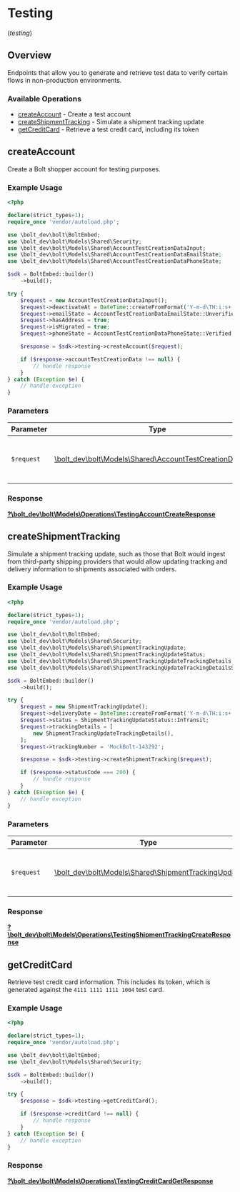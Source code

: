 # Testing
(*testing*)

## Overview

Endpoints that allow you to generate and retrieve test data to verify certain
flows in non-production environments.


### Available Operations

* [createAccount](#createaccount) - Create a test account
* [createShipmentTracking](#createshipmenttracking) - Simulate a shipment tracking update
* [getCreditCard](#getcreditcard) - Retrieve a test credit card, including its token

## createAccount

Create a Bolt shopper account for testing purposes.


### Example Usage

```php
<?php

declare(strict_types=1);
require_once 'vendor/autoload.php';

use \bolt_dev\bolt\BoltEmbed;
use \bolt_dev\bolt\Models\Shared\Security;
use \bolt_dev\bolt\Models\Shared\AccountTestCreationDataInput;
use \bolt_dev\bolt\Models\Shared\AccountTestCreationDataEmailState;
use \bolt_dev\bolt\Models\Shared\AccountTestCreationDataPhoneState;

$sdk = BoltEmbed::builder()
    ->build();

try {
    $request = new AccountTestCreationDataInput();
    $request->deactivateAt = DateTime::createFromFormat('Y-m-d\TH:i:s+', '2017-07-21T17:32:28Z');
    $request->emailState = AccountTestCreationDataEmailState::Unverified;
    $request->hasAddress = true;
    $request->isMigrated = true;
    $request->phoneState = AccountTestCreationDataPhoneState::Verified;

    $response = $sdk->testing->createAccount($request);

    if ($response->accountTestCreationData !== null) {
        // handle response
    }
} catch (Exception $e) {
    // handle exception
}
```

### Parameters

| Parameter                                                                                                        | Type                                                                                                             | Required                                                                                                         | Description                                                                                                      |
| ---------------------------------------------------------------------------------------------------------------- | ---------------------------------------------------------------------------------------------------------------- | ---------------------------------------------------------------------------------------------------------------- | ---------------------------------------------------------------------------------------------------------------- |
| `$request`                                                                                                       | [\bolt_dev\bolt\Models\Shared\AccountTestCreationDataInput](../../models/shared/AccountTestCreationDataInput.md) | :heavy_check_mark:                                                                                               | The request object to use for the request.                                                                       |


### Response

**[?\bolt_dev\bolt\Models\Operations\TestingAccountCreateResponse](../../models/operations/TestingAccountCreateResponse.md)**


## createShipmentTracking

Simulate a shipment tracking update, such as those that Bolt would ingest from
third-party shipping providers that would allow updating tracking and delivery
information to shipments associated with orders.


### Example Usage

```php
<?php

declare(strict_types=1);
require_once 'vendor/autoload.php';

use \bolt_dev\bolt\BoltEmbed;
use \bolt_dev\bolt\Models\Shared\Security;
use \bolt_dev\bolt\Models\Shared\ShipmentTrackingUpdate;
use \bolt_dev\bolt\Models\Shared\ShipmentTrackingUpdateStatus;
use \bolt_dev\bolt\Models\Shared\ShipmentTrackingUpdateTrackingDetails;
use \bolt_dev\bolt\Models\Shared\ShipmentTrackingUpdateTrackingDetailsStatus;

$sdk = BoltEmbed::builder()
    ->build();

try {
    $request = new ShipmentTrackingUpdate();
    $request->deliveryDate = DateTime::createFromFormat('Y-m-d\TH:i:s+', '2014-08-23:T06:00:00Z');
    $request->status = ShipmentTrackingUpdateStatus::InTransit;
    $request->trackingDetails = [
        new ShipmentTrackingUpdateTrackingDetails(),
    ];
    $request->trackingNumber = 'MockBolt-143292';

    $response = $sdk->testing->createShipmentTracking($request);

    if ($response->statusCode === 200) {
        // handle response
    }
} catch (Exception $e) {
    // handle exception
}
```

### Parameters

| Parameter                                                                                            | Type                                                                                                 | Required                                                                                             | Description                                                                                          |
| ---------------------------------------------------------------------------------------------------- | ---------------------------------------------------------------------------------------------------- | ---------------------------------------------------------------------------------------------------- | ---------------------------------------------------------------------------------------------------- |
| `$request`                                                                                           | [\bolt_dev\bolt\Models\Shared\ShipmentTrackingUpdate](../../models/shared/ShipmentTrackingUpdate.md) | :heavy_check_mark:                                                                                   | The request object to use for the request.                                                           |


### Response

**[?\bolt_dev\bolt\Models\Operations\TestingShipmentTrackingCreateResponse](../../models/operations/TestingShipmentTrackingCreateResponse.md)**


## getCreditCard

Retrieve test credit card information. This includes its token, which is
generated against the `4111 1111 1111 1004` test card.


### Example Usage

```php
<?php

declare(strict_types=1);
require_once 'vendor/autoload.php';

use \bolt_dev\bolt\BoltEmbed;
use \bolt_dev\bolt\Models\Shared\Security;

$sdk = BoltEmbed::builder()
    ->build();

try {
    $response = $sdk->testing->getCreditCard();

    if ($response->creditCard !== null) {
        // handle response
    }
} catch (Exception $e) {
    // handle exception
}
```


### Response

**[?\bolt_dev\bolt\Models\Operations\TestingCreditCardGetResponse](../../models/operations/TestingCreditCardGetResponse.md)**


